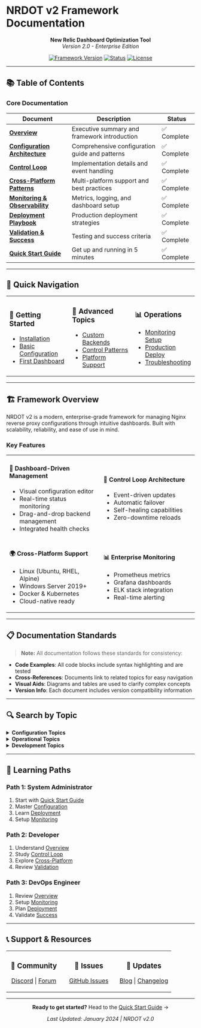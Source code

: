 # NRDOT v2 Framework Documentation

<div align="center">

**New Relic Dashboard Optimization Tool**  
*Version 2.0 - Enterprise Edition*

[![Framework Version](https://img.shields.io/badge/NRDOT-v2.0-blue)]()
[![Status](https://img.shields.io/badge/Status-Production_Ready-green)]()
[![License](https://img.shields.io/badge/License-MIT-yellow)]()

</div>

---

## 📚 Table of Contents

### Core Documentation

| Document | Description | Status |
|----------|-------------|--------|
| [**Overview**](01-overview.md) | Executive summary and framework introduction | ✅ Complete |
| [**Configuration Architecture**](02-configuration.md) | Comprehensive configuration guide and patterns | ✅ Complete |
| [**Control Loop**](03-control-loop.md) | Implementation details and event handling | ✅ Complete |
| [**Cross-Platform Patterns**](04-cross-platform.md) | Multi-platform support and best practices | ✅ Complete |
| [**Monitoring & Observability**](05-monitoring.md) | Metrics, logging, and dashboard setup | ✅ Complete |
| [**Deployment Playbook**](06-deployment.md) | Production deployment strategies | ✅ Complete |
| [**Validation & Success**](07-validation.md) | Testing and success criteria | ✅ Complete |
| [**Quick Start Guide**](README.md) | Get up and running in 5 minutes | ✅ Complete |

---

## 🚀 Quick Navigation

<table>
<tr>
<td width="33%">

### 🎯 Getting Started
- [Installation](README.md#installation)
- [Basic Configuration](02-configuration.md#basic-setup)
- [First Dashboard](README.md#first-dashboard)

</td>
<td width="33%">

### 🔧 Advanced Topics
- [Custom Backends](02-configuration.md#backend-definitions)
- [Control Patterns](03-control-loop.md#patterns)
- [Platform Support](04-cross-platform.md)

</td>
<td width="33%">

### 📊 Operations
- [Monitoring Setup](05-monitoring.md#setup)
- [Production Deploy](06-deployment.md)
- [Troubleshooting](05-monitoring.md#troubleshooting)

</td>
</tr>
</table>

---

## 🏗️ Framework Overview

NRDOT v2 is a modern, enterprise-grade framework for managing Nginx reverse proxy configurations through intuitive dashboards. Built with scalability, reliability, and ease of use in mind.

### Key Features

<table>
<tr>
<td width="50%">

#### 🎨 **Dashboard-Driven Management**
- Visual configuration editor
- Real-time status monitoring
- Drag-and-drop backend management
- Integrated health checks

</td>
<td width="50%">

#### 🔄 **Control Loop Architecture**
- Event-driven updates
- Automatic failover
- Self-healing capabilities
- Zero-downtime reloads

</td>
</tr>
<tr>
<td width="50%">

#### 🌍 **Cross-Platform Support**
- Linux (Ubuntu, RHEL, Alpine)
- Windows Server 2019+
- Docker & Kubernetes
- Cloud-native ready

</td>
<td width="50%">

#### 📊 **Enterprise Monitoring**
- Prometheus metrics
- Grafana dashboards
- ELK stack integration
- Real-time alerting

</td>
</tr>
</table>

---

## 📋 Documentation Standards

> **Note:** All documentation follows these standards for consistency:

- **Code Examples**: All code blocks include syntax highlighting and are tested
- **Cross-References**: Documents link to related topics for easy navigation
- **Visual Aids**: Diagrams and tables are used to clarify complex concepts
- **Version Info**: Each document includes version compatibility information

---

## 🔍 Search by Topic

<details>
<summary><strong>Configuration Topics</strong></summary>

- [YAML Configuration Structure](02-configuration.md#yaml-structure)
- [Backend Pool Management](02-configuration.md#backend-definitions)
- [Health Check Configuration](02-configuration.md#health-checks)
- [SSL/TLS Settings](02-configuration.md#ssl-configuration)
- [Load Balancing Methods](02-configuration.md#load-balancing)

</details>

<details>
<summary><strong>Operational Topics</strong></summary>

- [Deployment Strategies](06-deployment.md#strategies)
- [Monitoring Setup](05-monitoring.md#setup)
- [Log Management](05-monitoring.md#logging)
- [Performance Tuning](06-deployment.md#performance)
- [Backup & Recovery](06-deployment.md#backup-recovery)

</details>

<details>
<summary><strong>Development Topics</strong></summary>

- [API Reference](03-control-loop.md#api-reference)
- [Event System](03-control-loop.md#event-system)
- [Plugin Development](03-control-loop.md#plugins)
- [Testing Framework](07-validation.md#testing)
- [Contributing Guide](README.md#contributing)

</details>

---

## 🎯 Learning Paths

### Path 1: System Administrator
1. Start with [Quick Start Guide](README.md)
2. Master [Configuration](02-configuration.md)
3. Learn [Deployment](06-deployment.md)
4. Setup [Monitoring](05-monitoring.md)

### Path 2: Developer
1. Understand [Overview](01-overview.md)
2. Study [Control Loop](03-control-loop.md)
3. Explore [Cross-Platform](04-cross-platform.md)
4. Review [Validation](07-validation.md)

### Path 3: DevOps Engineer
1. Review [Overview](01-overview.md)
2. Setup [Monitoring](05-monitoring.md)
3. Plan [Deployment](06-deployment.md)
4. Validate [Success](07-validation.md)

---

## 📞 Support & Resources

<table>
<tr>
<td width="33%" align="center">

### 💬 Community
[Discord](https://discord.gg/nrdot) | [Forum](https://forum.nrdot.io)

</td>
<td width="33%" align="center">

### 🐛 Issues
[GitHub Issues](https://github.com/nrdot/v2/issues)

</td>
<td width="33%" align="center">

### 📖 Updates
[Blog](https://blog.nrdot.io) | [Changelog](CHANGELOG.md)

</td>
</tr>
</table>

---

<div align="center">

**Ready to get started?** Head to the [Quick Start Guide](README.md) →

*Last Updated: January 2024 | NRDOT v2.0*

</div>